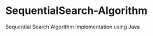 SequentialSearch-Algorithm
==========================

Sequential Search Algorithm Implementation using Java
